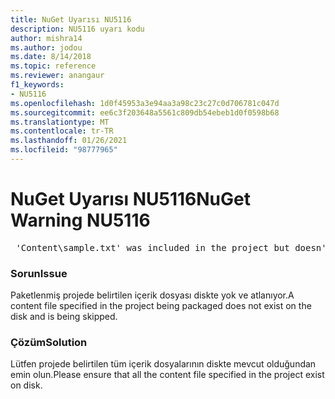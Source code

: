 ```yaml
---
title: NuGet Uyarısı NU5116
description: NU5116 uyarı kodu
author: mishra14
ms.author: jodou
ms.date: 8/14/2018
ms.topic: reference
ms.reviewer: anangaur
f1_keywords:
- NU5116
ms.openlocfilehash: 1d0f45953a3e94aa3a98c23c27c0d706781c047d
ms.sourcegitcommit: ee6c3f203648a5561c809db54ebeb1d0f0598b68
ms.translationtype: MT
ms.contentlocale: tr-TR
ms.lasthandoff: 01/26/2021
ms.locfileid: "98777965"
---
```

# <a name="nuget-warning-nu5116"></a><span data-ttu-id="69a9e-103">NuGet Uyarısı NU5116</span><span class="sxs-lookup"><span data-stu-id="69a9e-103">NuGet Warning NU5116</span></span>
<pre> 'Content\sample.txt' was included in the project but doesn't exist. Skipping...</pre>

### <a name="issue"></a><span data-ttu-id="69a9e-104">Sorun</span><span class="sxs-lookup"><span data-stu-id="69a9e-104">Issue</span></span>

<span data-ttu-id="69a9e-105">Paketlenmiş projede belirtilen içerik dosyası diskte yok ve atlanıyor.</span><span class="sxs-lookup"><span data-stu-id="69a9e-105">A content file specified in the project being packaged does not exist on the disk and is being skipped.</span></span>


### <a name="solution"></a><span data-ttu-id="69a9e-106">Çözüm</span><span class="sxs-lookup"><span data-stu-id="69a9e-106">Solution</span></span>

<span data-ttu-id="69a9e-107">Lütfen projede belirtilen tüm içerik dosyalarının diskte mevcut olduğundan emin olun.</span><span class="sxs-lookup"><span data-stu-id="69a9e-107">Please ensure that all the content file specified in the project exist on disk.</span></span>

